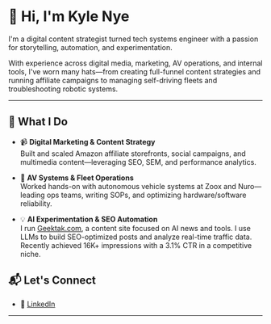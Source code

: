 # 👋 Hi, I'm Kyle Nye

I'm a digital content strategist turned tech systems engineer with a passion for storytelling, automation, and experimentation.

With experience across digital media, marketing, AV operations, and internal tools, I've worn many hats—from creating full-funnel content strategies and running affiliate campaigns to managing self-driving fleets and troubleshooting robotic systems.

---

## 🔧 What I Do

- 📹 **Digital Marketing & Content Strategy**  
  Built and scaled Amazon affiliate storefronts, social campaigns, and multimedia content—leveraging SEO, SEM, and performance analytics.

- 🤖 **AV Systems & Fleet Operations**  
  Worked hands-on with autonomous vehicle systems at Zoox and Nuro—leading ops teams, writing SOPs, and optimizing hardware/software reliability.

- 💡 **AI Experimentation & SEO Automation**  
  I run [Geektak.com](https://geektak.com), a content site focused on AI news and tools. I use LLMs to build SEO-optimized posts and analyze real-time traffic data. Recently achieved 16K+ impressions with a 3.1% CTR in a competitive niche.

## 📬 Let's Connect
 
- 🔗 [LinkedIn](https://www.linkedin.com/in/kylenye/)

---



